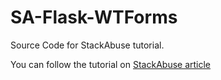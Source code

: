 # SA-Flask-WTForms
Source Code for StackAbuse tutorial.

You can follow the tutorial on [StackAbuse article](https://stackabuse.com/)
